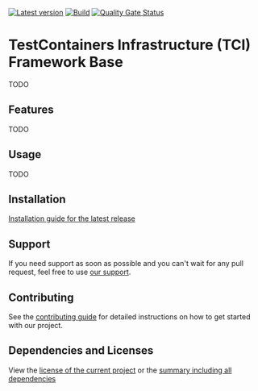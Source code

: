 [![Latest version](https://img.shields.io/maven-central/v/software.xdev/tci-base?logo=apache%20maven)](https://mvnrepository.com/artifact/software.xdev/tci-base)
[![Build](https://img.shields.io/github/actions/workflow/status/xdev-software/tci-base/checkBuild.yml?branch=develop)](https://github.com/xdev-software/tci-base/actions/workflows/checkBuild.yml?query=branch%3Adevelop)
[![Quality Gate Status](https://sonarcloud.io/api/project_badges/measure?project=xdev-software_tci-base&metric=alert_status)](https://sonarcloud.io/dashboard?id=xdev-software_tci-base)

# TestContainers Infrastructure (TCI) Framework Base
TODO

## Features
TODO

## Usage
TODO

## Installation
[Installation guide for the latest release](https://github.com/xdev-software/tci-base/releases/latest#Installation)

## Support
If you need support as soon as possible and you can't wait for any pull request, feel free to use [our support](https://xdev.software/en/services/support).

## Contributing
See the [contributing guide](./CONTRIBUTING.md) for detailed instructions on how to get started with our project.

## Dependencies and Licenses
View the [license of the current project](LICENSE) or the [summary including all dependencies](https://xdev-software.github.io/tci-base/dependencies)
